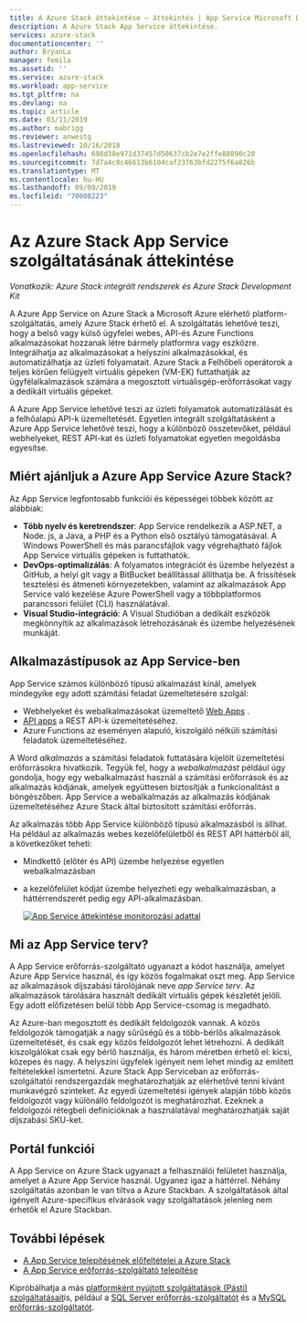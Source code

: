 ```yaml
---
title: A Azure Stack áttekintése – áttekintés | App Service Microsoft Docs
description: A Azure Stack App Service áttekintése.
services: azure-stack
documentationcenter: ''
author: BryanLa
manager: femila
ms.assetid: ''
ms.service: azure-stack
ms.workload: app-service
ms.tgt_pltfrm: na
ms.devlang: na
ms.topic: article
ms.date: 03/11/2019
ms.author: mabrigg
ms.reviewer: anwestg
ms.lastreviewed: 10/16/2018
ms.openlocfilehash: 698d38e971d37457d50637cb2e7e2ffe88890c20
ms.sourcegitcommit: 7d7a4c8c46613b6104caf23763bfd2275f6a826b
ms.translationtype: MT
ms.contentlocale: hu-HU
ms.lasthandoff: 09/09/2019
ms.locfileid: "70808223"
---
```

# <a name="app-service-on-azure-stack-overview"></a>Az Azure Stack App Service szolgáltatásának áttekintése

*Vonatkozik: Azure Stack integrált rendszerek és Azure Stack Development Kit*

A Azure App Service on Azure Stack a Microsoft Azure elérhető platform-szolgáltatás, amely Azure Stack érhető el. A szolgáltatás lehetővé teszi, hogy a belső vagy külső ügyfelei webes, API-és Azure Functions alkalmazásokat hozzanak létre bármely platformra vagy eszközre. Integrálhatja az alkalmazásokat a helyszíni alkalmazásokkal, és automatizálhatja az üzleti folyamatait. Azure Stack a Felhőbeli operátorok a teljes körűen felügyelt virtuális gépeken (VM-EK) futtathatják az ügyfélalkalmazások számára a megosztott virtuálisgép-erőforrásokat vagy a dedikált virtuális gépeket.

A Azure App Service lehetővé teszi az üzleti folyamatok automatizálását és a felhőalapú API-k üzemeltetését. Egyetlen integrált szolgáltatásként a Azure App Service lehetővé teszi, hogy a különböző összetevőket, például webhelyeket, REST API-kat és üzleti folyamatokat egyetlen megoldásba egyesítse.

## <a name="why-offer-azure-app-service-on-azure-stack"></a>Miért ajánljuk a Azure App Service Azure Stack?

Az App Service legfontosabb funkciói és képességei többek között az alábbiak:

- **Több nyelv és keretrendszer**: App Service rendelkezik a ASP.NET, a Node. js, a Java, a PHP és a Python első osztályú támogatásával. A Windows PowerShell és más parancsfájlok vagy végrehajtható fájlok App Service virtuális gépeken is futtathatók.
- **DevOps-optimalizálás**: A folyamatos integrációt és üzembe helyezést a GitHub, a helyi git vagy a BitBucket beállítással állíthatja be. A frissítések tesztelési és átmeneti környezetekben, valamint az alkalmazások App Service való kezelése Azure PowerShell vagy a többplatformos parancssori felület (CLI) használatával.
- **Visual Studio-integráció**: A Visual Studióban a dedikált eszközök megkönnyítik az alkalmazások létrehozásának és üzembe helyezésének munkáját.

## <a name="app-types-in-app-service"></a>Alkalmazástípusok az App Service-ben

App Service számos különböző típusú alkalmazást kínál, amelyek mindegyike egy adott számítási feladat üzemeltetésére szolgál:

- Webhelyeket és webalkalmazásokat üzemeltető [Web Apps](/azure/app-service/overview) .
- [API apps](/azure/app-service/overview) a REST API-k üzemeltetéséhez.
- Azure Functions az eseményen alapuló, kiszolgáló nélküli számítási feladatok üzemeltetéséhez.

A Word *alkalmazás* a számítási feladatok futtatására kijelölt üzemeltetési erőforrásokra hivatkozik. Tegyük fel, hogy a *webalkalmazást* például úgy gondolja, hogy egy webalkalmazást használ a számítási erőforrások és az alkalmazás kódjának, amelyek együttesen biztosítják a funkcionalitást a böngészőben. App Service a webalkalmazás az alkalmazás kódjának üzemeltetéséhez Azure Stack által biztosított számítási erőforrás.

Az alkalmazás több App Service különböző típusú alkalmazásból is állhat. Ha például az alkalmazás webes kezelőfelületből és REST API háttérből áll, a következőket teheti:

- Mindkettő (előtér és API) üzembe helyezése egyetlen webalkalmazásban
- a kezelőfelület kódját üzembe helyezheti egy webalkalmazásban, a háttérrendszerét pedig egy API-alkalmazásban.

   [![App Service áttekintése monitorozási adattal](media/azure-stack-app-service-overview/image01.png "App Service áttekintése monitorozási adattal")](media/azure-stack-app-service-overview/image01.png#lightbox)

## <a name="what-is-an-app-service-plan"></a>Mi az App Service terv?

A App Service erőforrás-szolgáltató ugyanazt a kódot használja, amelyet Azure App Service használ, és így közös fogalmakat oszt meg. App Service az alkalmazások díjszabási tárolójának neve *app Service terv*. Az alkalmazások tárolására használt dedikált virtuális gépek készletét jelöli. Egy adott előfizetésen belül több App Service-csomag is megadható.

Az Azure-ban megosztott és dedikált feldolgozók vannak. A közös feldolgozók támogatják a nagy sűrűségű és a több-bérlős alkalmazások üzemeltetését, és csak egy közös feldolgozót lehet létrehozni. A dedikált kiszolgálókat csak egy bérlő használja, és három méretben érhető el: kicsi, közepes és nagy. A helyszíni ügyfelek igényeit nem lehet mindig az említett feltételekkel ismertetni. Azure Stack App Serviceban az erőforrás-szolgáltatói rendszergazdák meghatározhatják az elérhetővé tenni kívánt munkavégző szinteket. Az egyedi üzemeltetési igények alapján több közös feldolgozót vagy különálló feldolgozót is meghatározhat. Ezeknek a feldolgozói rétegbeli definícióknak a használatával meghatározhatják saját díjszabási SKU-ket.

## <a name="portal-features"></a>Portál funkciói

A App Service on Azure Stack ugyanazt a felhasználói felületet használja, amelyet a Azure App Service használ. Ugyanez igaz a háttérrel. Néhány szolgáltatás azonban le van tiltva a Azure Stackban. A szolgáltatások által igényelt Azure-specifikus elvárások vagy szolgáltatások jelenleg nem érhetők el Azure Stackban.

## <a name="next-steps"></a>További lépések

- [A App Service telepítésének előfeltételei a Azure Stack](azure-stack-app-service-before-you-get-started.md)
- [A App Service erőforrás-szolgáltató telepítése](azure-stack-app-service-deploy.md)

Kipróbálhatja a más [platformként nyújtott szolgáltatások (Pásti) szolgáltatásait](azure-stack-offer-services-overview.md)is, például a [SQL Server erőforrás-szolgáltatót](azure-stack-sql-resource-provider-deploy.md) és a [MySQL erőforrás-szolgáltatót](azure-stack-mysql-resource-provider-deploy.md).
